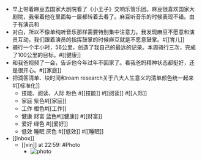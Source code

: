 - 早上带着麻豆去国家大剧院看了《小王子》交响乐管乐团。麻豆很喜欢国家大剧院，我带着他在里面每一层都转着去看了。麻豆听音乐的时候表现不错。由于有演员和
- 对白，所以不像单纯听音乐那样需要特别集中注意力。我发现麻豆不愿意和演员互动，我们跟着演员的指挥鼓掌的时候麻豆就是不愿意鼓掌。#[[育儿]]
- 骑行一个半小时，56公里，创造了我自己的最远的记录。本周骑行三次，完成了100公里的目标。#[[健康]]
- 和我爸视频了一会，告诉他今年过年不回家了。看我爸妈精神状态都挺好，还是很开心。#[[家庭]]
- 把滴答清单、块时间和roam research关于八大人生意义的清单颜色统一起来#[[标准化]]
    - 技能、阅读、人际 粉色 #[[技能]] #[[阅读]] #[[人际]]
    - 家庭 紫色#[[家庭]]
    - 工作 橙色#[[工作]]
    - 健康 财富 蓝色#[[健康]] #[[财富]]
    - 爱好 绿色 #[[爱好]]
    - 低效  睡眠  灰色  #[[低效]] #[[睡眠]]
- [[Inbox]]
    - [[xin]] at 22:59: #Photo
        - ![photo](https://firebasestorage.googleapis.com/v0/b/firescript-577a2.appspot.com/o/imgs%2Fapp%2Fxinyiheng%2FId84_4K6z?alt=media&token=0e87eefb-9dc2-4447-81ce-b53ed0b4d769)
